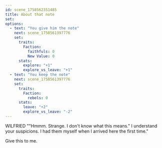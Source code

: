 ```yaml
---
id: scene_1758562351485
title: About that note
set:
options:
  - text: "You give him the note"
    next: scene_1758561397776
    set:
      traits:
        Faction:
          faithfuls: 0
          New Value: 0
      stats:
        explore: "+1"
        explore_vs_leave: "+1"
  - text: "You keep the note"
    next: scene_1758561397776
    set:
      traits:
        Faction:
          rebels: 0
      stats:
        leave: "+2"
        explore_vs_leave: "-2"
---
```


WILFRIED
""Hmmm. Strange. I don't know what this means."
  I understand your suspicions. 
  I had them myself when I arrived here the first time."
  
  Give this to me.